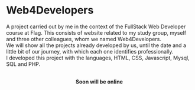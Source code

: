# Web4Developers

A project carried out by me in the context of the FullStack Web Developer course at Flag.
This consists of website related to my study group, myself and three other colleagues, whom we named
Web4Developers. <br>
We will show all the projects already developed by us, until the
date and a little bit of our journey, with which each one identifies professionally. <br>
I developed this project with the languages, HTML, CSS, Javascript, Mysql, SQL and PHP.
<br><br>
<center><b>Soon will be online</b></center>
